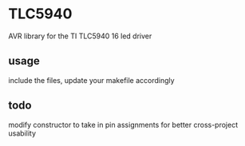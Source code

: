 # TLC5940
AVR library for the TI TLC5940 16 led driver

## usage
include the files, update your makefile accordingly

## todo
modify constructor to take in pin assignments for better cross-project usability
